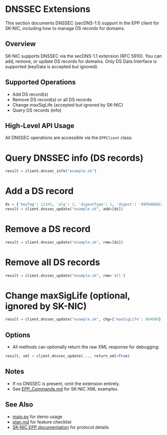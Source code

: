 # DNSSEC Extensions

This section documents DNSSEC (secDNS-1.1) support in the EPP client for SK-NIC, including how to manage DS records for domains.

## Overview
SK-NIC supports DNSSEC via the secDNS-1.1 extension (RFC 5910). You can add, remove, or update DS records for domains. Only DS Data Interface is supported (keyData is accepted but ignored).

## Supported Operations
- Add DS record(s)
- Remove DS record(s) or all DS records
- Change maxSigLife (accepted but ignored by SK-NIC)
- Query DS records (info)

## High-Level API Usage
All DNSSEC operations are accessible via the `EPPClient` class:

# Query DNSSEC info (DS records)

```python
result = client.dnssec_info("example.sk")
```

# Add a DS record

```python
ds = {'keyTag': 12345, 'alg': 3, 'digestType': 1, 'digest': '49FD46E6C4B45C55D4AC'}
result = client.dnssec_update("example.sk", add=[ds])
```

# Remove a DS record

```python
result = client.dnssec_update("example.sk", rem=[ds])
```


# Remove all DS records

```python
result = client.dnssec_update("example.sk", rem='all')
```

# Change maxSigLife (optional, ignored by SK-NIC)

```python
result = client.dnssec_update("example.sk", chg={'maxSigLife': 604800})
```

## Options
- All methods can optionally return the raw XML response for debugging:

```python
result, xml = client.dnssec_update(..., return_xml=True)
```

## Notes
- If no DNSSEC is present, omit the extension entirely.
- See [EPP_Commands.md](EPP_Commands.md) for SK-NIC XML examples.

## See Also
- [main.py](main.py) for demo usage
- [plan.md](plan.md) for feature checklist
- [SK-NIC EPP documentation](EPP_Commands.md) for protocol details

